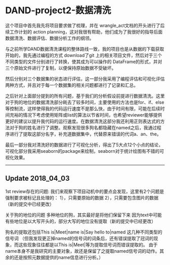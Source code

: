 # DAND-project2-数据清洗

这个项目中首先我先将项目要求做了梳理，并在 wrangle_act文档的开头进行了后续工作计划的 action planning，这对我很有帮助，他们成为了我很好的指导后面数据清洗、数据评估、数据分析工作的纲领。

与之前所学DAND数据清洗课程的整体路线一致，我的项目也是从数据的下载获取开始的，我先通过编程的方式 download了git 上的相关项目文件，然后对于三个不同类型的文件分别进行了转换，使其成为可以操作的 DataFrame的形式，并对三个原始文件进行了复制，以便保持原始数据不受破坏。

然后分别对三个数据集的状态进行评估，这一部分我采用了编程评估和可视化评估两种方式，并且对于每一个数据集的相关问题都进行了记录和汇总。

之后针对上面部分提到的所有问题，基于我们的分析假设前提进行数据清洗。这里对于狗的地位的数据清洗部分耗去了较多时间，主要使用的方法也是for、if、else等控制流，这样使得我的代码运行速度不是那么快，由于时间有限，可能在后续时间充裕的情况下考虑使用矩阵或list的算法以节省时间，也希望reviewer能够提供更好的建议以提升我代码的运行速度。在数据清洗这部分我还利用正则表达式的方法对于狗的姓名进行了调整。观察发现很多狗名都隐藏在named之后，我通过程序进行了提取这部分名字，补充道数据集中，代替原来错误的代词a、an、the。

最后一部分我对清洗好的数据进行了可视化分析，得出了5大点12个小点的结论，可视化部分我采用seaborn的package来绘制，seaborn对于统计绘图有不错的可视化效果。

---
## Update 2018_04_03
1st review存在的问题:
我们来观察下项目动机中的要点会发现，这里有2个问题是强制要求被标记且处理的： 1），只需要原始的数据 2），只需要包含图片的数据（新的提交中已经更改）

关于狗的地位的问题 多种地位的狗，其实最好是将他们保留下来 因为text中可能有些地位是以大写开头的，部分大写的地位没有提取（新的提交中已经更改）

狗名的提取还包括This is|Meet|name is|Say hello to|named 这几种不同类型的信号词 
（但我发现更正掉named的信号词的词条后，还有错误提取了冠词的现象，而这些现象往往都是以This is|Meet|等为提取信号词而错误提取的。 由于name本身不是我研究的主要对象，故还是保留了之提取named信号词的动作。其余的还是按照元数据提供的name信息进行分析。）


